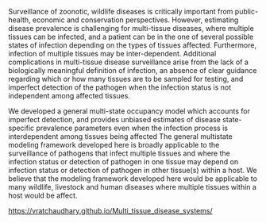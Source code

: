 Surveillance of zoonotic, wildlife diseases is critically important from public-health, economic and conservation perspectives.
However, estimating disease prevalence is challenging for multi-tissue diseases, where multiple tissues can be infected, and a patient can be in the one of several possible states of infection depending on the types of tissues affected. 
Furthermore, infection of multiple tissues may be inter-dependent. Additional complications in multi-tissue disease surveillance arise from the lack of a biologically meaningful definition of infection, an absence of clear guidance regarding which or how many tissues are to be sampled for testing, and imperfect detection of the pathogen when the infection status is not independent among affected tissues. 


We developed a general multi-state occupancy model which accounts for imperfect detection, and provides unbiased estimates of disease state-specific prevalence parameters even when the infection process is interdependent among tissues being affected
The general multistate modeling framework developed here is broadly applicable to the surveillance of pathogens that infect multiple tissues and where the infection status or detection of pathogen in one tissue may depend on infection status or detection of pathogen in other tissue(s) within a host. We believe that the modeling framework developed here would be applicable to many wildlife, livestock and human diseases where multiple tissues within a host would be affect. 

https://vratchaudhary.github.io/Multi_tissue_disease_systems/
